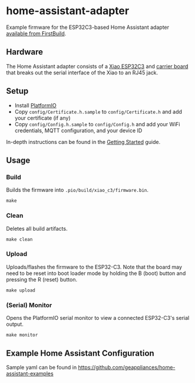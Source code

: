 # home-assistant-adapter
Example firmware for the ESP32C3-based Home Assistant adapter [available from FirstBuild](https://firstbuild.com/inventions/home-assistant-adapter/).

## Hardware
The Home Assistant adapter consists of a [Xiao ESP32C3](https://wiki.seeedstudio.com/XIAO_ESP32C3_Getting_Started/) and [carrier board](doc/schematic-v1.0.pdf) that breaks out the serial interface of the Xiao to an RJ45 jack.

## Setup
- Install [PlatformIO](https://platformio.org/)
- Copy `config/Certificate.h.sample` to `config/Certificate.h` and add your certificate (if any)
- Copy `config/Config.h.sample` to `config/Config.h` and add your WiFi credentials, MQTT configuration, and your device ID

In-depth instructions can be found in the [Getting Started](doc/getting-started.md) guide.

## Usage
### Build
Builds the firmware into `.pio/build/xiao_c3/firmware.bin`.

```shell
make
```

### Clean
Deletes all build artifacts.

```shell
make clean
```

### Upload
Uploads/flashes the firmware to the ESP32-C3. Note that the board may need to be reset into boot loader mode by holding the B (boot) button and pressing the R (reset) button.

```shell
make upload
```

### (Serial) Monitor
Opens the PlatformIO serial monitor to view a connected ESP32-C3's serial output.

```shell
make monitor
```

## Example Home Assistant Configuration
Sample yaml can be found in https://github.com/geappliances/home-assistant-examples
